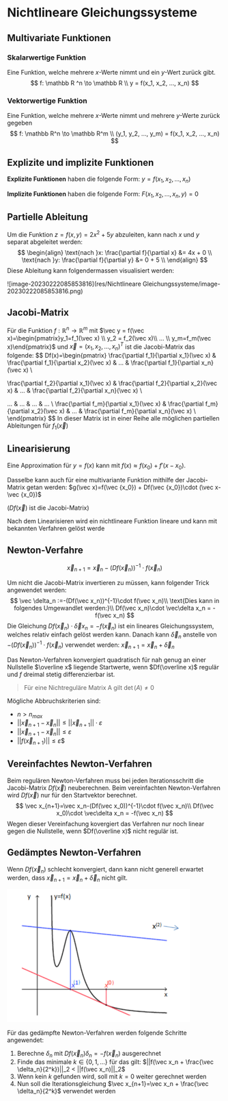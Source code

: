 # Nichtlineare Gleichungssysteme

## Multivariate Funktionen

### Skalarwertige Funktion

Eine Funktion, welche mehrere $x$-Werte nimmt und ein $y$-Wert zurück gibt.
$$
f:  \mathbb R ^n \to \mathbb R \\
y = f(x_1, x_2, ..., x_n)
$$

### Vektorwertige Funktion

Eine Funktion, welche mehrere $x$-Werte nimmt und mehrere $y$-Werte zurück gegeben
$$
f: \mathbb R^n \to \mathbb R^m \\
(y_1, y_2, ..., y_m) = f(x_1, x_2, ..., x_n)
$$

## Explizite und implizite Funktionen

**Explizite Funktionen** haben die folgende Form: $y=f(x_1, x_2, ..., x_n)$

**Implizite Funktionen** haben die folgende Form: $F(x_1, x_2, ..., x_n, y)=0$

## Partielle Ableitung

Um die Funktion $z=f(x, y) = 2x^2 + 5 y$ abzuleiten, kann nach $x$ und $y$ separat abgeleitet werden:
$$
\begin{align}
\text{nach }x: \frac{\partial f}{\partial x} &= 4x + 0 \\
\text{nach }y: \frac{\partial f}{\partial y} &= 0 + 5 \\
\end{align}
$$
Diese Ableitung kann folgendermassen visualisiert werden:

![image-20230222085853816](res/Nichtlineare Gleichungssysteme/image-20230222085853816.png)

## Jacobi-Matrix

Für die Funktion $f: \mathbb R^n \to \mathbb R^m$ mit $\vec y = f(\vec x)=\begin{pmatrix}y_1=f_1(\vec x) \\ y_2 = f_2(\vec x)\\ ... \\ y_m=f_m(\vec x)\end{pmatrix}$ und $\vec x = (x_1, x_2, ..., x_n)^T$ ist die Jacobi-Matrix das folgende:
$$
Df(x)=\begin{pmatrix}
\frac{\partial f_1}{\partial x_1}(\vec x) & \frac{\partial f_1}{\partial x_2}(\vec x) & ... & \frac{\partial f_1}{\partial x_n}(\vec x) \\

\frac{\partial f_2}{\partial x_1}(\vec x) & \frac{\partial f_2}{\partial x_2}(\vec x) & ... & \frac{\partial f_2}{\partial x_n}(\vec x) \\

... & ... & ... & ... \\
\frac{\partial f_m}{\partial x_1}(\vec x) & \frac{\partial f_m}{\partial x_2}(\vec x) & ... & \frac{\partial f_m}{\partial x_n}(\vec x) \\
\end{pmatrix}
$$
In dieser Matrix ist in einer Reihe alle möglichen partiellen Ableitungen für $f_1(\vec x)$

## Linearisierung

Eine Approximation für $y=f(x)$ kann mit $f(x)\approx f(x_0) + f'(x-x_0)$.

Dasselbe kann auch für eine multivariante Funktion mithilfe der Jacobi-Matrix getan werden: $g(\vec x)=f(\vec {x_0}) + Df(\vec {x_0})\cdot (\vec x-\vec {x_0})$ 

($Df(\vec x)$ ist die Jacobi-Matrix)

Nach dem Linearisieren wird ein nichtlineare Funktion lineare und kann mit bekannten Verfahren gelöst werde

## Newton-Verfahre

$$
\vec x_{n+1}=\vec x_n-(Df(\vec x_n))^{-1}\cdot f(\vec x_n)
$$

Um nicht die Jacobi-Matrix invertieren zu müssen, kann folgender Trick angewendet werden:
$$
\vec \delta_n :=-(Df(\vec x_n))^{-1}\cdot f(\vec x_n)\\
\text{Dies kann in folgendes Umgewandlet werden:}\\
Df(\vec x_n)\cdot \vec\delta x_n = -f(\vec x_n)
$$
Die Gleichung $Df(\vec x_n)\cdot \vec\delta x_n = -f(\vec x_n)$ ist ein lineares Gleichungssystem, welches relativ einfach gelöst werden kann. Danach kann $\vec \delta _n$ anstelle von $-(Df(\vec x_n))^{-1}\cdot f(\vec x_n)$ verwendet werden: $\vec x_{n+1}=\vec x_n+\vec \delta_n$

Das Newton-Verfahren konvergiert quadratisch für nah genug an einer Nullstelle $\overline x$ liegende Startwerte, wenn $Df(\overline x)$ regulär und $f$ dreimal stetig differenzierbar ist.

> Für eine Nichtreguläre Matrix A gilt $\det(A)\ne 0$

Mögliche Abbruchskriterien sind:

* $n > n_{max}$
* $||\vec x_{n+1}-\vec x_n||\le ||\vec x_{n+1}||\cdot \varepsilon$
* $||\vec x_{n+1}-\vec x_n||\le \varepsilon$
* $||f(\vec x_{n+1})||\le \varepsilon$$

## Vereinfachtes Newton-Verfahren

Beim regulären Newton-Verfahren muss bei jeden Iterationsschritt die Jacobi-Matrix $Df(\vec x)$ neuberechnen. Beim vereinfachten Newton-Verfahren wird $Df(\vec x)$ nur für den Startvektor berechnet.
$$
\vec x_{n+1}=\vec x_n-(Df(\vec x_0))^{-1}\cdot f(\vec x_n)\\
Df(\vec x_0)\cdot \vec\delta x_n = -f(\vec x_n)
$$
Wegen dieser Vereinfachung kovergiert das Verfahren nur noch linear gegen die Nullstelle, wenn $Df(\overline x)$ nicht regulär ist.

## Gedämptes Newton-Verfahren

Wenn $Df(\vec x_n)$ schlecht konvergiert, dann kann nicht generell erwartet werden, dass $\vec x_{n+1}=\vec x_n + \vec \delta_n$ nicht gilt.

<img src="res/Nichtlineare Gleichungssysteme/image-20230308084225606.png" alt="image-20230308084225606" style="zoom:67%;" />

Für das gedämpfte Newton-Verfahren werden folgende Schritte angewendet:

1. Berechne $\delta_n$ mit $Df(\vec x_n)\delta_n=-f(\vec x_n)$ ausgerechnet
2. Finde das minimale $k\in \{0, 1, ...\}$ für das gilt: $||f(\vec x_n + \frac{\vec \delta_n}{2^k})||_2 < ||f(\vec x_n)||_2$
3. Wenn kein $k$ gefunden wird, soll mit $k=0$ weiter gerechnet werden
4. Nun soll die Iterationsgleichung $\vec x_{n+1}=\vec x_n + \frac{\vec \delta_n}{2^k}$ verwendet werden